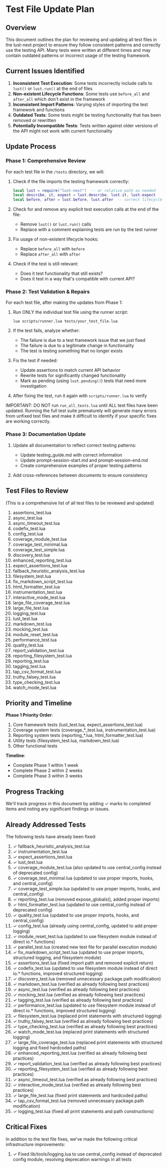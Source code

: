 # Test File Update Plan

## Overview

This document outlines the plan for reviewing and updating all test files in the lust-next project to ensure they follow consistent patterns and correctly use the testing API. Many tests were written at different times and may contain outdated patterns or incorrect usage of the testing framework.

## Current Issues Identified

1. **Inconsistent Test Execution**: Some tests incorrectly include calls to `lust()` or `lust.run()` at the end of files
2. **Non-existent Lifecycle Functions**: Some tests use `before_all` and `after_all` which don't exist in the framework
3. **Inconsistent Import Patterns**: Varying styles of importing the test framework and functions
4. **Outdated Tests**: Some tests might be testing functionality that has been removed or rewritten
5. **Potentially Incompatible Tests**: Tests written against older versions of the API might not work with current functionality

## Update Process

### Phase 1: Comprehensive Review

For each test file in the `/tests` directory, we will:

1. Check if the file imports the testing framework correctly:
   ```lua
   local lust = require("lust-next")  -- or relative path as needed
   local describe, it, expect = lust.describe, lust.it, lust.expect
   local before, after = lust.before, lust.after  -- correct lifecycle hooks
   ```

2. Check for and remove any explicit test execution calls at the end of the file:
   - Remove `lust()` or `lust.run()` calls
   - Replace with a comment explaining tests are run by the test runner

3. Fix usage of non-existent lifecycle hooks:
   - Replace `before_all` with `before`
   - Replace `after_all` with `after`

4. Check if the test is still relevant:
   - Does it test functionality that still exists?
   - Does it test in a way that's compatible with current API?

### Phase 2: Test Validation & Repairs

For each test file, after making the updates from Phase 1:

1. Run ONLY the individual test file using the runner script:
   ```
   lua scripts/runner.lua tests/your_test_file.lua
   ```

2. If the test fails, analyze whether:
   - The failure is due to a test framework issue that we just fixed
   - The failure is due to a legitimate change in functionality
   - The test is testing something that no longer exists

3. Fix the test if needed:
   - Update assertions to match current API behavior
   - Rewrite tests for significantly changed functionality
   - Mark as pending (using `lust.pending()`) tests that need more investigation

4. After fixing the test, run it again with `scripts/runner.lua` to verify

IMPORTANT: DO NOT run `run_all_tests.lua` until ALL test files have been updated. 
Running the full test suite prematurely will generate many errors from unfixed test files
and make it difficult to identify if your specific fixes are working correctly.

### Phase 3: Documentation Update

1. Update all documentation to reflect correct testing patterns:
   - Update testing_guide.md with correct information
   - Update prompt-session-start.md and prompt-session-end.md
   - Create comprehensive examples of proper testing patterns

2. Add cross-references between documents to ensure consistency

## Test Files to Review

(This is a comprehensive list of all test files to be reviewed and updated)

1. assertions_test.lua
2. async_test.lua
3. async_timeout_test.lua
4. codefix_test.lua
5. config_test.lua
6. coverage_module_test.lua
7. coverage_test_minimal.lua
8. coverage_test_simple.lua
9. discovery_test.lua
10. enhanced_reporting_test.lua
11. expect_assertions_test.lua
12. fallback_heuristic_analysis_test.lua
13. filesystem_test.lua
14. fix_markdown_script_test.lua
15. html_formatter_test.lua
16. instrumentation_test.lua
17. interactive_mode_test.lua
18. large_file_coverage_test.lua
19. large_file_test.lua
20. logging_test.lua
21. lust_test.lua
22. markdown_test.lua
23. mocking_test.lua
24. module_reset_test.lua
25. performance_test.lua
26. quality_test.lua
27. report_validation_test.lua
28. reporting_filesystem_test.lua
29. reporting_test.lua
30. tagging_test.lua
31. tap_csv_format_test.lua
32. truthy_falsey_test.lua
33. type_checking_test.lua
34. watch_mode_test.lua

## Priority and Timeline

**Phase 1 Priority Order**:
1. Core framework tests (lust_test.lua, expect_assertions_test.lua)
2. Coverage system tests (coverage_*_test.lua, instrumentation_test.lua)
3. Reporting system tests (reporting_*.lua, html_formatter_test.lua)
4. Utility tests (filesystem_test.lua, markdown_test.lua)
5. Other functional tests

**Timeline**:
- Complete Phase 1 within 1 week
- Complete Phase 2 within 2 weeks
- Complete Phase 3 within 3 weeks

## Progress Tracking

We'll track progress in this document by adding ✓ marks to completed items and noting any significant findings or issues.

## Already Addressed Tests

The following tests have already been fixed:

1. ✓ fallback_heuristic_analysis_test.lua
2. ✓ instrumentation_test.lua
3. ✓ expect_assertions_test.lua
4. ✓ lust_test.lua
5. ✓ coverage_module_test.lua (also updated to use central_config instead of deprecated config)
6. ✓ coverage_test_minimal.lua (updated to use proper imports, hooks, and central_config)
7. ✓ coverage_test_simple.lua (updated to use proper imports, hooks, and central_config)
8. ✓ reporting_test.lua (removed expose_globals(), added proper imports)
9. ✓ html_formatter_test.lua (updated to use central_config instead of deprecated config)
10. ✓ quality_test.lua (updated to use proper imports, hooks, and central_config)
11. ✓ config_test.lua (already using central_config, updated to add proper logging)
12. ✓ module_reset_test.lua (updated to use filesystem module instead of direct io.* functions)
13. ✓ parallel_test.lua (created new test file for parallel execution module)
14. ✓ fix_markdown_script_test.lua (updated to use proper imports, structured logging, and filesystem module)
15. ✓ assertions_test.lua (fixed import path and removed explicit return)
16. ✓ codefix_test.lua (updated to use filesystem module instead of direct io.* functions, improved structured logging)
17. ✓ discovery_test.lua (removed unnecessary package.path modification)
18. ✓ markdown_test.lua (verified as already following best practices)
19. ✓ async_test.lua (verified as already following best practices)
20. ✓ mocking_test.lua (verified as already following best practices)
21. ✓ tagging_test.lua (verified as already following best practices)
22. ✓ performance_test.lua (updated to use filesystem module instead of direct io.* functions, improved structured logging)
23. ✓ filesystem_test.lua (replaced print statements with structured logging)
24. ✓ truthy_falsey_test.lua (verified as already following best practices)
25. ✓ type_checking_test.lua (verified as already following best practices)
26. ✓ watch_mode_test.lua (replaced print statements with structured logging)
27. ✓ large_file_coverage_test.lua (replaced print statements with structured logging and fixed hardcoded paths)
28. ✓ enhanced_reporting_test.lua (verified as already following best practices)
29. ✓ report_validation_test.lua (verified as already following best practices)
30. ✓ reporting_filesystem_test.lua (verified as already following best practices)
31. ✓ async_timeout_test.lua (verified as already following best practices)
32. ✓ interactive_mode_test.lua (verified as already following best practices)
33. ✓ large_file_test.lua (fixed print statements and hardcoded paths)
34. ✓ tap_csv_format_test.lua (removed unnecessary package.path modification)
35. ✓ logging_test.lua (fixed all print statements and path constructions)

## Critical Fixes

In addition to the test file fixes, we've made the following critical infrastructure improvements:

1. ✓ Fixed lib/tools/logging.lua to use central_config instead of deprecated config module, resolving deprecation warnings in all tests